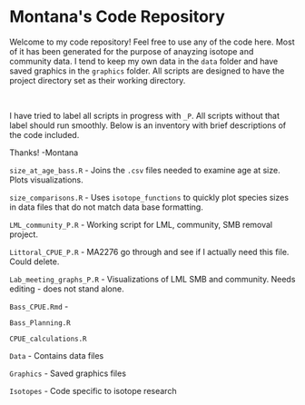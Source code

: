 # Montana's Code Repository 

Welcome to my code repository! Feel free to use any of the code here. Most of it has been generated for the purpose of anayzing isotope and community data. I tend to keep my own data in the `data` folder and have saved graphics in the `graphics` folder. All scripts are designed to have the project directory set as their working directory. 

<br>

I have tried to label all scripts in progress with `_P`. All scripts without that label should run smoothly. Below is an inventory with brief descriptions of the code included. 

Thanks!
-Montana 


`size_at_age_bass.R` - Joins the `.csv` files needed to examine age at size. Plots visualizations. 

`size_comparisons.R` - Uses `isotope_functions` to quickly plot species sizes in data files that do not match data base formatting. 

`LML_community_P.R` - Working script for LML, community, SMB removal project. 

`Littoral_CPUE_P.R` - MA2276 go through and see if I actually need this file. Could delete. 

`Lab_meeting_graphs_P.R` - Visualizations of LML SMB and community. Needs editing - does not stand alone. 

`Bass_CPUE.Rmd` - 

`Bass_Planning.R`

`CPUE_calculations.R`

`Data` - Contains data files 

`Graphics` - Saved graphics files 

`Isotopes` - Code specific to isotope research






